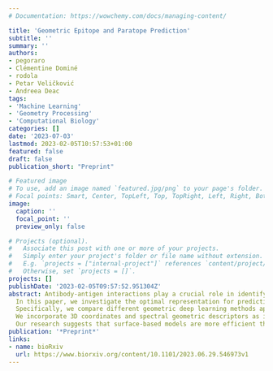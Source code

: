 ```yaml
---
# Documentation: https://wowchemy.com/docs/managing-content/

title: 'Geometric Epitope and Paratope Prediction'
subtitle: ''
summary: ''
authors:
- pegoraro
- Clémentine Dominé
- rodola
- Petar Veličković
- Andreea Deac
tags:
- 'Machine Learning'
- 'Geometry Processing'
- 'Computational Biology'
categories: []
date: '2023-07-03'
lastmod: 2023-02-05T10:57:53+01:00
featured: false
draft: false
publication_short: "Preprint"

# Featured image
# To use, add an image named `featured.jpg/png` to your page's folder.
# Focal points: Smart, Center, TopLeft, Top, TopRight, Left, Right, BottomLeft, Bottom, BottomRight.
image:
  caption: ''
  focal_point: ''
  preview_only: false

# Projects (optional).
#   Associate this post with one or more of your projects.
#   Simply enter your project's folder or file name without extension.
#   E.g. `projects = ["internal-project"]` references `content/project/deep-learning/index.md`.
#   Otherwise, set `projects = []`.
projects: []
publishDate: '2023-02-05T09:57:52.951304Z'
abstract: Antibody-antigen interactions play a crucial role in identifying and neutralizing harmful foreign molecules. 
  In this paper, we investigate the optimal representation for predicting the binding sites in the two molecules and emphasize the importance of geometric information. 
  Specifically, we compare different geometric deep learning methods applied to proteins inner (I-GEP) and outer (O-GEP) structures. 
  We incorporate 3D coordinates and spectral geometric descriptors as input features to fully leverage the geometric information. 
  Our research suggests that surface-based models are more efficient than other methods, and our O-GEP experiments have achieved state-of-the-art results with significant performance improvements.
publication: '*Preprint*'
links:
- name: bioRxiv
  url: https://www.biorxiv.org/content/10.1101/2023.06.29.546973v1
---
```

